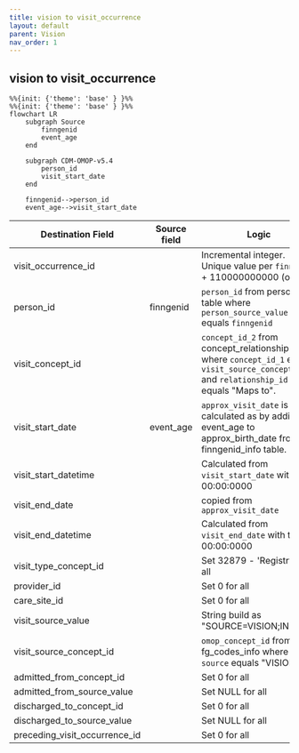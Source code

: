 ```yaml
---
title: vision to visit_occurrence
layout: default
parent: Vision
nav_order: 1
---
```


## vision to visit_occurrence

```mermaid
%%{init: {'theme': 'base' } }%%
%%{init: {'theme': 'base' } }%%
flowchart LR
    subgraph Source
        finngenid
        event_age
    end

    subgraph CDM-OMOP-v5.4
        person_id
        visit_start_date
    end

    finngenid-->person_id
    event_age-->visit_start_date

```

| Destination Field | Source field | Logic | Comment field |
| --- | --- | --- | --- |
| visit_occurrence_id |  | Incremental integer.<br> Unique value per `finngenid` + 110000000000 (offset). | Generated |
| person_id | finngenid | `person_id` from person table where `person_source_value` equals `finngenid` | Calculated |
| visit_concept_id |  | `concept_id_2` from concept_relationship table where `concept_id_1` equals `visit_source_concept_id` and `relationship_id` equals "Maps to". | Calculated <br> NOTE: 0 when `visit_source_concept_id` is NULL |
| visit_start_date | event_age | `approx_visit_date` is calculated as by adding event_age to approx_birth_date from finngenid_info table. | Calculated |
| visit_start_datetime |  | Calculated from  `visit_start_date` with time 00:00:0000 | Calculated |
| visit_end_date |  | copied from `approx_visit_date`  | Copied |
| visit_end_datetime |  | Calculated from  `visit_end_date` with time 00:00:0000 | Calculated|
| visit_type_concept_id |  | Set 32879  - 'Registry' for all | Calculated |
| provider_id |  | Set 0 for all | Info not available |
| care_site_id |  | Set 0 for all | Info not available |
| visit_source_value |  | String build as  "SOURCE=VISION;INDEX=" | Calculated |
| visit_source_concept_id |  | `omop_concept_id` from fg_codes_info where `source` equals "VISION" | Calculated using the fg_codes_info table. |
| admitted_from_concept_id |  | Set 0 for all | Info not available |
| admitted_from_source_value |  | Set NULL for all | Info not available |
| discharged_to_concept_id |  | Set 0 for all | Info not available|
| discharged_to_source_value |  | Set NULL for all | Info not available |
| preceding_visit_occurrence_id |  | Set 0 for all | Info not available |
